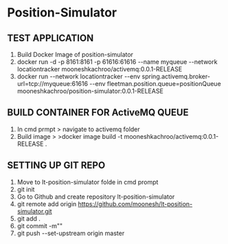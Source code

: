 # Position-Simulator

## TEST APPLICATION 

1. Build Docker Image of position-simulator  
2. docker run -d -p 8161:8161 -p 61616:61616 --name myqueue --network locationtracker mooneshkachroo/activemq:0.0.1-RELEASE
3. docker run --network locationtracker --env spring.activemq.broker-url=tcp://myqueue:61616 --env fleetman.position.queue=positionQueue mooneshkachroo/position-simulator:0.0.1-RELEASE


## BUILD CONTAINER FOR ActiveMQ QUEUE
1. In cmd prmpt > navigate to activemq folder 
2. Build image > >docker image build -t mooneshkachroo/activemq:0.0.1-RELEASE .




## SETTING UP GIT REPO
1. Move to lt-position-simulator folde in cmd prompt
2. git init
3. Go to Github and create repository lt-position-simulator
4. git remote add origin https://github.com/moonesh/lt-position-simulator.git
5. git add .
6. git commit -m""
7. git push --set-upstream origin master  

